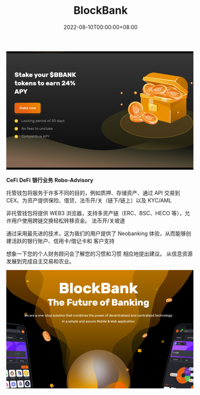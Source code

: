 ﻿---
title: "BlockBank"
description: "我们是一站式解决方案，将分散式和集中式技术的力量结合在一个简单且安全的移动和 Web 应用程序中"
date: 2022-08-10T00:00:00+08:00
lastmod: 2022-08-10T00:00:00+08:00
draft: false
authors: ["crazyxuanshao"]
featuredImage: "blockbank.png"
tags: ["DeFi","BlockBank"]
categories: ["nfts"]
nfts: ["DeFi"]
blockchain: ""
website: "https://blockbank.ai/?utm_source=DappRadar&utm_medium=deeplink&utm_campaign=visit-website"
twitter: "https://twitter.com/BLOCKBANKapp"
discord: "https://discord.com/invite/KHrtbaqxQv"
telegram: "https://t.me/BlockBankApp"
github: ""
youtube: ""
twitch: ""
facebook: "https://www.facebook.com/blockbank"
instagram: "https://www.instagram.com/blockbankapp/?hl=en"
reddit: ""
medium: ""
steam: ""
gitbook: ""
googleplay: ""
appstore: ""
status: "Live"
weight: 
lightgallery: true
toc: true
pinned: false
recommend: false
recommend1: false

---

![isnd](isnd.png)

<p><strong>CeFi</strong> <strong>DeFi</strong> <strong>银行业务</strong> <strong>Robo-Advisory</strong></p>
<p>托管钱包将服务于许多不同的目的，例如质押、存储资产、通过 API 交易到 CEX、为资产提供保险、借贷、法币开/关（链下/链上）以及 KYC/AML</p>
<p>非托管钱包将提供 WEB3 浏览器，支持多资产链（ERC、BSC、HECO 等），允许用户使用跨链交换轻松转移资金。 法币开/关坡道</p>
<p>通过采用最先进的技术，这为我们的用户提供了 Neobanking 体验，从而能够创建活跃的银行账户、信用卡/借记卡和 客户支持</p>
<p>想象一下您的个人财务顾问会了解您的习惯和习惯 相应地提出建议。 从信息资源发展到完成自主交易和农业。</p>

![dasda](dasda.png)